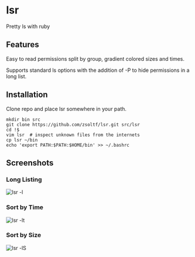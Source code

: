# lsr
Pretty ls with ruby

## Features

Easy to read permissions split by group, gradient colored sizes and times. 

Supports standard ls options with the addition of -P to hide permissions in a long list.

## Installation

Clone repo and place lsr somewhere in your path.

    mkdir bin src
    git clone https://github.com/zsoltf/lsr.git src/lsr
    cd !$
    vim lsr  # inspect unknown files from the internets
    cp lsr ~/bin
    echo 'export PATH:$PATH:$HOME/bin' >> ~/.bashrc

## Screenshots
### Long Listing
![lsr -l](https://github.com/zsoltf/lsr/wiki/images/lsrl.png)

### Sort by Time
![lsr -lt](https://github.com/zsoltf/lsr/wiki/images/lsrlt.png)

### Sort by Size
![lsr -lS](https://github.com/zsoltf/lsr/wiki/images/lsrls.png)
